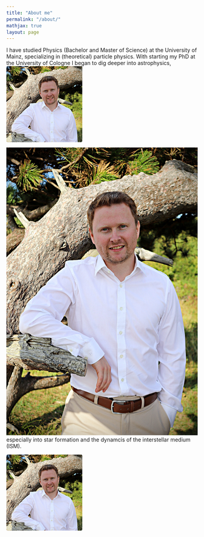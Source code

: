 ```yaml
---
title: "About me"
permalink: "/about/"
mathjax: true
layout: page
---
```


I have studied Physics (Bachelor and Master of Science) at the University of Mainz, specializing in (theoretical) particle physics.
With starting my PhD at the University of Cologne I began to dig deeper into astrophysics, 
<img
  src="/IMG_1779.jpg"
  alt="Me"
  style="
    float: left;
    margin: 0 1em 1em 0;       /* top 0, right 1em, bottom 1em, left 0 */
    width: 200px;
    height: 200px;
    object-fit: cover;
    object-position: 50% 20%;
    border-radius: 4px;
  "
/>
<img
  src="/IMG_1779.jpg"
  alt="Me"
  class="float-me"
/>
especially into star formation and the dynamcis of the interstellar medium (ISM).



<img
  src="/IMG_1779.jpg"
  alt="Me"
  style="
    width: 200px;
    height: 200px;
    object-fit: cover;
    object-position: 50% 20%;
    border-radius: 4px;
  "
/>
